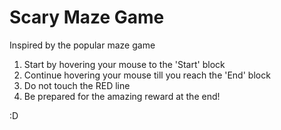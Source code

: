 # Scary Maze Game
Inspired by the popular maze game

1. Start by hovering your mouse to the 'Start' block
2. Continue hovering your mouse till you reach the 'End' block
3. Do not touch the RED line
4. Be prepared for the amazing reward at the end!

:D 

